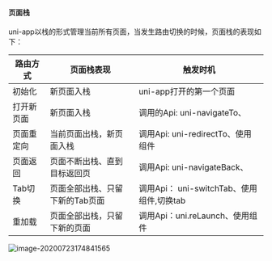 #### 页面栈

uni-app以栈的形式管理当前所有页面，当发生路由切换的时候，页面栈的表现如下：

| 路由方式   | 页面栈表现                      | 触发时机                                                     |
| ---------- | ------------------------------- | ------------------------------------------------------------ |
| 初始化     | 新页面入栈                      | uni-app打开的第一个页面                                      |
| 打开新页面 | 新页面入栈                      | 调用的Api: uni-navigateTo、<navigator open-type="navigate"/> |
| 页面重定向 | 当前页面出栈，新页面入栈        | 调用Api: uni-redirectTo、使用组件<navigator open-type="redirectTo"> |
| 页面返回   | 页面不断出栈、直到目标返回页    | 调用Api: uni-navigateBack、<navigator open-type="navigateBack"/> |
| Tab切换    | 页面全部出栈、只留下新的Tab页面 | 调用Api： uni-switchTab、使用组件<navigator open-type="switchTab"/>,切换tab |
| 重加载     | 页面全部出栈，只留下新的页面    | 调用Api：uni.reLaunch、使用组件<navigator open-type="reLaunch"/> |

![image-20200723174841565](C:/Users/yixue/AppData/Roaming/Typora/typora-user-images/image-20200723174841565.png)